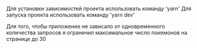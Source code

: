 Для установки зависимостей проекта использовать команду 'yarn'
Для запуска проекта использовать команду 'yarn dev'

Для того, чтобы приложение не зависало от одновременного количества запросов я ограничил максимальное число покемонов на странице до 30
